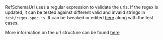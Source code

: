 RefSchemaUrl uses a regular expression to validate the urls. If the regex is updated, it can be tested against different valid and invalid strings in `test/regex.spec.js`. It can be tweaked or edited [here](https://regex101.com/r/BppqLe/1) along with the test cases.

More information on the url structure can be found [here](https://s1seven.github.io/SEP/schemas/#versioning)
